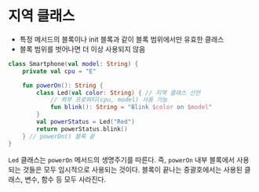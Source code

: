 # 지역 클래스
- 특정 메서드의 블록이나 init 블록과 같이 블록 범위에서만 유효한 클래스
- 블록 범위를 벗어나면 더 이상 사용되지 않음

```kotlin
class Smartphone(val model: String) {
    private val cpu = "E"

    fun powerOn(): String {
        class Led(val color: String) { // 지역 클래스 선언
            // 외부 프로퍼티(cpu, model) 사용 가능
            fun blink(): String = "Blink $color on $model"
        }
        val powerStatus = Led("Red")
        return powerStatus.blink()
    } // powerOn() 블록 끝
}
```
`Led` 클래스는 `powerOn` 메서드의 생명주기를 따른다. 즉, `powerOn` 내부 블록에서 사용되는 것들은 모두 임시적으로 사용되는 것이다. 블록이 끝나는 중괄호에서는 사용된 클래스, 변수, 함수 등 모두 사라진다.